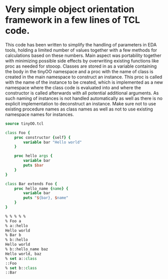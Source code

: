 Very simple object orientation framework in a few lines of TCL code. 
===================================================================
This code has been written to simplify the handling of parameters in EDA tools, holding a limited number of values together with a few methods for calculations based on these numbers. Main aspect was portability together with minimizing possible side effects by overwriting existing functions like proc as needed for stooop. Classes are stored in as a variable containing the body in the tinyOO namespace and a proc with the name of class is created in the main namespace to construct an instance. This proc is called with the name of the instance to be created, which is implemented as a new namespace where the class code is evaluated into and where the constructor is called afterwards with all potential additional arguments. As such naming of instances is not handled automatically as well as there is no explicit implementation to deconstruct an instance. Make sure not to use existing procedure names as class names as well as not to use existing namespace names for instances.

``` tcl
source tinyOO.tcl

class Foo {
	proc constructor {self} {
		variable bar "Hello world"
	}

	proc hello args {
		variable bar
		puts $bar
	}
}

class Bar extends Foo {
	proc hello_name {name} {
		variable bar
		puts "${bar}, $name"
	}
}

% % % % % 
% Foo a   
% a::hello
Hello world
% Bar b
% b::hello
Hello world
% b::hello_name baz
Hello world, baz
% set a::class
::Foo
% set b::class
::Bar
```
